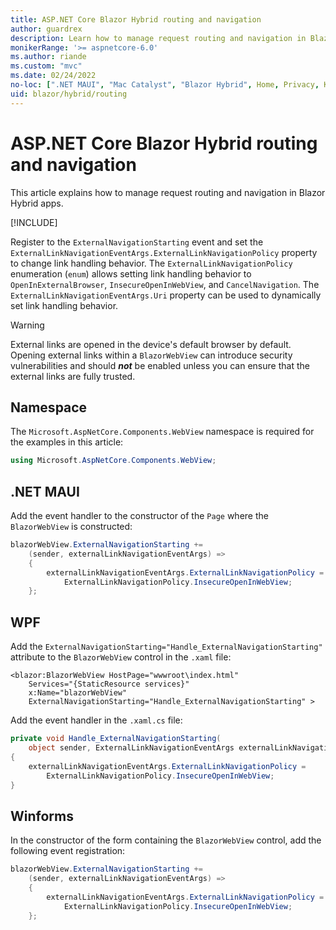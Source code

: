 ```yaml
---
title: ASP.NET Core Blazor Hybrid routing and navigation
author: guardrex
description: Learn how to manage request routing and navigation in Blazor Hybrid apps.
monikerRange: '>= aspnetcore-6.0'
ms.author: riande
ms.custom: "mvc"
ms.date: 02/24/2022
no-loc: [".NET MAUI", "Mac Catalyst", "Blazor Hybrid", Home, Privacy, Kestrel, appsettings.json, "ASP.NET Core Identity", cookie, Cookie, Blazor, "Blazor Server", "Blazor WebAssembly", "Identity", "Let's Encrypt", Razor, SignalR]
uid: blazor/hybrid/routing
---
```

# ASP.NET Core Blazor Hybrid routing and navigation

This article explains how to manage request routing and navigation in Blazor Hybrid apps.

[!INCLUDE[](~/blazor/includes/blazor-hybrid-preview-notice.md)]

Register to the `ExternalNavigationStarting` event and set the `ExternalLinkNavigationEventArgs.ExternalLinkNavigationPolicy` property to change link handling behavior. The `ExternalLinkNavigationPolicy` enumeration (`enum`) allows setting link handling behavior to `OpenInExternalBrowser`, `InsecureOpenInWebView`, and `CancelNavigation`. The `ExternalLinkNavigationEventArgs.Uri` property can be used to dynamically set link handling behavior.

> [!WARNING]
> External links are opened in the device's default browser by default. Opening external links within a `BlazorWebView` can introduce security vulnerabilities and should ***not*** be enabled unless you can ensure that the external links are fully trusted.

## Namespace

The `Microsoft.AspNetCore.Components.WebView` namespace is required for the examples in this article:

```csharp
using Microsoft.AspNetCore.Components.WebView;
```
  
## .NET MAUI

Add the event handler to the constructor of the `Page` where the `BlazorWebView` is constructed:

```csharp
blazorWebView.ExternalNavigationStarting += 
    (sender, externalLinkNavigationEventArgs) =>
    {
        externalLinkNavigationEventArgs.ExternalLinkNavigationPolicy = 
            ExternalLinkNavigationPolicy.InsecureOpenInWebView;
    };
```

## WPF

Add the `ExternalNavigationStarting="Handle_ExternalNavigationStarting"` attribute to the `BlazorWebView` control in the `.xaml` file:

```xaml
<blazor:BlazorWebView HostPage="wwwroot\index.html" 
    Services="{StaticResource services}" 
    x:Name="blazorWebView" 
    ExternalNavigationStarting="Handle_ExternalNavigationStarting" >
```

Add the event handler in the `.xaml.cs` file:

```csharp
private void Handle_ExternalNavigationStarting(
    object sender, ExternalLinkNavigationEventArgs externalLinkNavigationEventArgs)
{
    externalLinkNavigationEventArgs.ExternalLinkNavigationPolicy = 
        ExternalLinkNavigationPolicy.InsecureOpenInWebView;
}
```

## Winforms

In the constructor of the form containing the `BlazorWebView` control, add the following event registration:

```csharp
blazorWebView.ExternalNavigationStarting += 
    (sender, externalLinkNavigationEventArgs) =>
    {
        externalLinkNavigationEventArgs.ExternalLinkNavigationPolicy = 
            ExternalLinkNavigationPolicy.InsecureOpenInWebView;
    };
```
